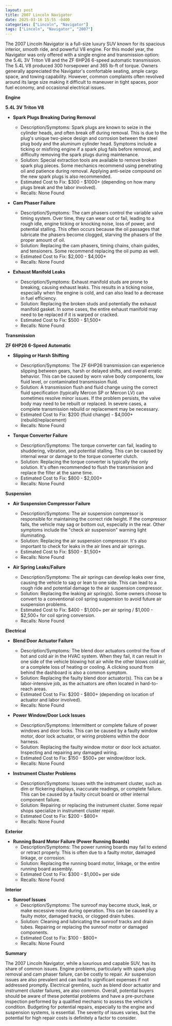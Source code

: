 ```yaml
---
layout: post
title: 2007 Lincoln Navigator
date: 2025-03-16 15:55 -0400
categories: ["Lincoln", "Navigator"]
tags: ["Lincoln", "Navigator", "2007"]
---
```

The 2007 Lincoln Navigator is a full-size luxury SUV known for its spacious interior, smooth ride, and powerful V8 engine. For this model year, the Navigator was only offered with a single engine and transmission option: the 5.4L 3V Triton V8 and the ZF 6HP26 6-speed automatic transmission. The 5.4L V8 produced 300 horsepower and 365 lb-ft of torque. Owners generally appreciated the Navigator's comfortable seating, ample cargo space, and towing capability. However, common complaints often revolved around its large size making it difficult to maneuver in tight spaces, poor fuel economy, and occasional electrical issues.

**Engine**

**5.4L 3V Triton V8**

*   **Spark Plugs Breaking During Removal**
    *   Description/Symptoms: Spark plugs are known to seize in the cylinder heads, and often break off during removal. This is due to the plug's unique two-piece design and corrosion between the steel plug body and the aluminum cylinder head. Symptoms include a ticking or misfiring engine if a spark plug fails before removal, and difficulty removing the spark plugs during maintenance.
    *   Solution: Special extraction tools are available to remove broken spark plug pieces. Some mechanics recommend using penetrating oil and patience during removal. Applying anti-seize compound on the new spark plugs is also recommended.
    *   Estimated Cost to Fix: $300 - $1000+ (depending on how many plugs break and the labor involved).
    *   Recalls: None Found

*   **Cam Phaser Failure**
    *   Description/Symptoms: The cam phasers control the variable valve timing system. Over time, they can wear out or fail, leading to a rough idle, engine ticking or knocking noise, loss of power, and potential stalling. This often occurs because the oil passages that lubricate the phasers become clogged, starving the phasers of the proper amount of oil.
    *   Solution: Replacing the cam phasers, timing chains, chain guides, and tensioners. Some recommend replacing the oil pump as well.
    *   Estimated Cost to Fix: $2,000 - $4,000+
    *   Recalls: None Found

*   **Exhaust Manifold Leaks**
    *   Description/Symptoms: Exhaust manifold studs are prone to breaking, causing exhaust leaks. This results in a ticking noise, especially when the engine is cold, and can also lead to a decrease in fuel efficiency.
    *   Solution: Replacing the broken studs and potentially the exhaust manifold gasket. In some cases, the entire exhaust manifold may need to be replaced if it is warped or cracked.
    *   Estimated Cost to Fix: $500 - $1,500+
    *   Recalls: None Found

**Transmission**

**ZF 6HP26 6-Speed Automatic**

*   **Slipping or Harsh Shifting**
    *   Description/Symptoms: The ZF 6HP26 transmission can experience slipping between gears, harsh or delayed shifts, and overall erratic behavior. This can be caused by worn valve body components, low fluid level, or contaminated transmission fluid.
    *   Solution: A transmission flush and fluid change using the correct fluid specification (typically Mercon SP or Mercon LV) can sometimes resolve minor issues. If the problem persists, the valve body may need to be rebuilt or replaced. In severe cases, a complete transmission rebuild or replacement may be necessary.
    *   Estimated Cost to Fix: $200 (fluid change) - $4,000+ (rebuild/replacement)
    *   Recalls: None Found

*   **Torque Converter Failure**
    *   Description/Symptoms: The torque converter can fail, leading to shuddering, vibration, and potential stalling. This can be caused by internal wear or damage to the torque converter clutch.
    *   Solution: Replacing the torque converter is typically the only solution. It's often recommended to flush the transmission and replace the filter at the same time.
    *   Estimated Cost to Fix: $800 - $2,000+
    *   Recalls: None Found

**Suspension**

*   **Air Suspension Compressor Failure**
    *   Description/Symptoms: The air suspension compressor is responsible for maintaining the correct ride height. If the compressor fails, the vehicle may sag or bottom out, especially in the rear. Other symptoms include the "check air suspension" warning light illuminating.
    *   Solution: Replacing the air suspension compressor. It's also important to check for leaks in the air lines and air springs.
    *   Estimated Cost to Fix: $500 - $1,500+
    *   Recalls: None Found

*   **Air Spring Leaks/Failure**
    *   Description/Symptoms: The air springs can develop leaks over time, causing the vehicle to sag or lean to one side. This can lead to a rough ride and potential damage to the air suspension compressor.
    *   Solution: Replacing the leaking air spring(s). Some owners choose to convert to a conventional coil spring suspension to avoid future air suspension problems.
    *   Estimated Cost to Fix: $400 - $1,000+ per air spring / $1,000 - $2,500+ for coil spring conversion.
    *   Recalls: None Found

**Electrical**

*   **Blend Door Actuator Failure**
    *   Description/Symptoms: The blend door actuators control the flow of hot and cold air in the HVAC system. When they fail, it can result in one side of the vehicle blowing hot air while the other blows cold air, or a complete loss of heating or cooling. A clicking sound from behind the dashboard is also a common symptom.
    *   Solution: Replacing the faulty blend door actuator(s). This can be a labor-intensive job, as the actuators are often located in hard-to-reach areas.
    *   Estimated Cost to Fix: $200 - $800+ (depending on location of actuator and labor involved).
    *   Recalls: None Found

*   **Power Window/Door Lock Issues**
    *   Description/Symptoms: Intermittent or complete failure of power windows and door locks. This can be caused by a faulty window motor, door lock actuator, or wiring problems within the door harness.
    *   Solution: Replacing the faulty window motor or door lock actuator. Inspecting and repairing any damaged wiring.
    *   Estimated Cost to Fix: $150 - $500+ per window/door lock.
    *   Recalls: None Found

*   **Instrument Cluster Problems**
    *   Description/Symptoms: Issues with the instrument cluster, such as dim or flickering displays, inaccurate readings, or complete failure. This can be caused by a faulty circuit board or other internal component failure.
    *   Solution: Repairing or replacing the instrument cluster. Some repair shops specialize in instrument cluster repair.
    *   Estimated Cost to Fix: $200 - $800+
    *   Recalls: None Found

**Exterior**

*   **Running Board Motor Failure (Power Running Boards)**
    *   Description/Symptoms: The power running boards may fail to extend or retract properly. This is often due to a faulty motor, damaged linkage, or corrosion.
    *   Solution: Replacing the running board motor, linkage, or the entire running board assembly.
    *   Estimated Cost to Fix: $300 - $1,000+ per side
    *   Recalls: None Found

**Interior**

*   **Sunroof Issues**
    *   Description/Symptoms: The sunroof may become stuck, leak, or make excessive noise during operation. This can be caused by a faulty motor, damaged tracks, or clogged drain tubes.
    *   Solution: Cleaning and lubricating the sunroof tracks and drain tubes. Repairing or replacing the sunroof motor or damaged components.
    *   Estimated Cost to Fix: $100 - $800+
    *   Recalls: None Found

**Summary**

The 2007 Lincoln Navigator, while a luxurious and capable SUV, has its share of common issues. Engine problems, particularly with spark plug removal and cam phaser failure, can be costly to repair. Air suspension issues are also prevalent and can lead to significant expenses if not addressed promptly. Electrical gremlins, such as blend door actuator and instrument cluster failures, are also common. Overall, potential buyers should be aware of these potential problems and have a pre-purchase inspection performed by a qualified mechanic to assess the vehicle's condition. Budgeting for potential repairs, especially to the engine and suspension systems, is essential. The severity of issues varies, but the potential for high repair costs is definitely a factor to consider.

